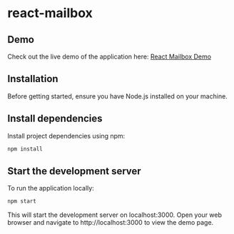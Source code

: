 # react-mailbox

## Demo

Check out the live demo of the application here: [React Mailbox Demo](https://main--fabulous-cheesecake-83a749.netlify.app/)

## Installation

Before getting started, ensure you have Node.js installed on your machine.

## Install dependencies

Install project dependencies using npm:

```bash
npm install
```

## Start the development server

To run the application locally:

```bash
npm start
```
This will start the development server on localhost:3000. Open your web browser and navigate to http://localhost:3000 to view the demo page.


